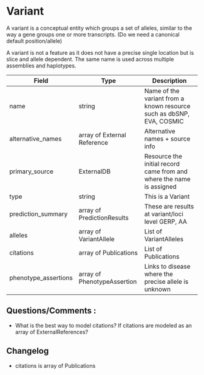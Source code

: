 # Variant

A variant is a conceptual entity which groups a set of alleles, similar to the way a gene groups one or more transcripts. (Do we need a canonical default position/allele)

A variant is not a feature as it does not have a precise single location but is slice and allele dependent. The same name is used across multiple assemblies and haplotypes.

| Field             | Type            | Description
|-------------------|-----------------|---------------------
|name         | string          | Name of the variant from a known resource such as dbSNP, EVA, COSMIC
|alternative_names         |array of External Reference         | Alternative names + source info
| primary_source     |ExternalDB       | Resource the initial record came from and where the name is assigned
| type|string |This is a Variant 
| prediction_summary | array of PredictionResults | These are results at variant/loci level GERP, AA
|alleles |array of VariantAllele |List of VariantAlleles
| citations| array of Publications|List of Publications
| phenotype_assertions| array of PhenotypeAssertion|Links to disease where the precise allele is unknown


## Questions/Comments :
*  What is the best way to model citations? If citations are modeled as an array of ExternalReferences?

## Changelog
* citations is array of Publications

